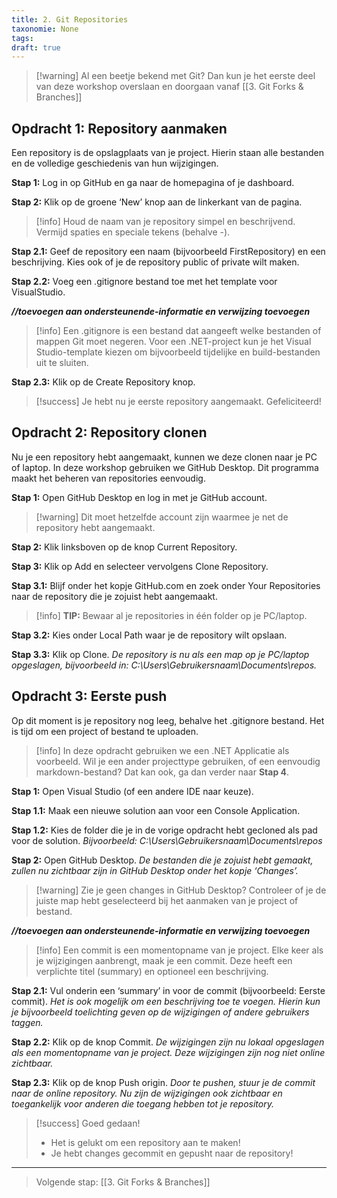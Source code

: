 ```yaml
---
title: 2. Git Repositories
taxonomie: None
tags: 
draft: true
---
```


> [!warning] Al een beetje bekend met Git? Dan kun je het eerste deel van deze workshop overslaan en doorgaan vanaf [[3. Git Forks & Branches]]

## Opdracht 1: Repository aanmaken
Een repository is de opslagplaats van je project. Hierin staan alle bestanden en de volledige geschiedenis van hun wijzigingen.

**Stap 1:** Log in op GitHub en ga naar de homepagina of je dashboard.

**Stap 2:** Klik op de groene ‘New’ knop aan de linkerkant van de pagina.

> [!info] Houd de naam van je repository simpel en beschrijvend. Vermijd spaties en speciale tekens (behalve -).

**Stap 2.1:** Geef de repository een naam (bijvoorbeeld FirstRepository) en een beschrijving. Kies ook of je de repository public of private wilt maken.

**Stap 2.2:** Voeg een .gitignore bestand toe met het template voor VisualStudio.

**_//toevoegen aan ondersteunende-informatie en verwijzing toevoegen_**
> [!info] Een .gitignore is een bestand dat aangeeft welke bestanden of mappen Git moet negeren. Voor een .NET-project kun je het Visual Studio-template kiezen om bijvoorbeeld tijdelijke en build-bestanden uit te sluiten.

**Stap 2.3:** Klik op de Create Repository knop.

>[!success] Je hebt nu je eerste repository aangemaakt. Gefeliciteerd!

  
## Opdracht 2: Repository clonen
Nu je een repository hebt aangemaakt, kunnen we deze clonen naar je PC of laptop. In deze workshop gebruiken we GitHub Desktop. Dit programma maakt het beheren van repositories eenvoudig.

**Stap 1:** Open GitHub Desktop en log in met je GitHub account.
> [!warning] Dit moet hetzelfde account zijn waarmee je net de repository hebt aangemaakt.

**Stap 2:** Klik linksboven op de knop Current Repository.

**Stap 3:** Klik op Add en selecteer vervolgens Clone Repository.

**Stap 3.1:** Blijf onder het kopje GitHub.com en zoek onder Your Repositories naar de repository die je zojuist hebt aangemaakt.

> [!info] **TIP:** Bewaar al je repositories in één folder op je PC/laptop.

**Stap 3.2:** Kies onder Local Path waar je de repository wilt opslaan.

**Stap 3.3:** Klik op Clone.
	*De repository is nu als een map op je PC/laptop opgeslagen, bijvoorbeeld in: C:\Users\Gebruikersnaam\Documents\repos.*


## Opdracht 3: Eerste push
Op dit moment is je repository nog leeg, behalve het .gitignore bestand. Het is tijd om een project of bestand te uploaden.

> [!info] In deze opdracht gebruiken we een .NET Applicatie als voorbeeld. Wil je een ander projecttype gebruiken, of een eenvoudig markdown-bestand? Dat kan ook, ga dan verder naar **Stap 4**.

**Stap 1:** Open Visual Studio (of een andere IDE naar keuze).

**Stap 1.1:** Maak een nieuwe solution aan voor een Console Application.

**Stap 1.2:** Kies de folder die je in de vorige opdracht hebt gecloned als pad voor de solution.
	_Bijvoorbeeld:_ _C:\Users\Gebruikersnaam\Documents\repos_

**Stap 2:** Open GitHub Desktop.
	*De bestanden die je zojuist hebt gemaakt, zullen nu zichtbaar zijn in GitHub Desktop onder het kopje ‘Changes’.*

> [!warning] Zie je geen changes in GitHub Desktop? Controleer of je de juiste map hebt geselecteerd bij het aanmaken van je project of bestand.

**_//toevoegen aan ondersteunende-informatie en verwijzing toevoegen_**
> [!info] Een commit is een momentopname van je project. Elke keer als je wijzigingen aanbrengt, maak je een commit. Deze heeft een verplichte titel (summary) en optioneel een beschrijving.

**Stap 2.1:** Vul onderin een ‘summary’ in voor de commit (bijvoorbeeld: Eerste commit).
	_Het is ook mogelijk om een beschrijving toe te voegen. Hierin kun je bijvoorbeeld toelichting geven op de wijzigingen of andere gebruikers taggen._

**Stap 2.2:** Klik op de knop Commit.
	_De wijzigingen zijn nu lokaal opgeslagen als een momentopname van je project. Deze wijzigingen zijn nog niet online zichtbaar._

**Stap 2.3:** Klik op de knop Push origin.
	_Door te pushen, stuur je de commit naar de online repository. Nu zijn de wijzigingen ook zichtbaar en toegankelijk voor anderen die toegang hebben tot je repository._



> [!success] Goed gedaan!
> - Het is gelukt om een repository aan te maken!
> - Je hebt changes gecommit en gepusht naar de repository!

---
> Volgende stap: [[3. Git Forks & Branches]]